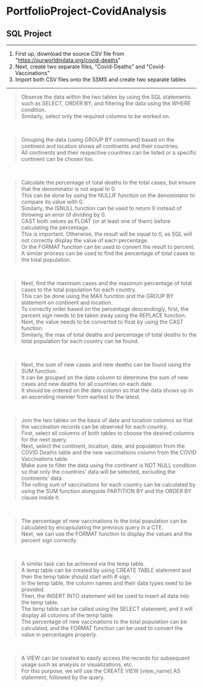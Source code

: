 # PortfolioProject-CovidAnalysis
## SQL Project

---

1. First up, download the source CSV file from "https://ourworldindata.org/covid-deaths"
2. Next, create two separate files, "Covid-Deaths" and "Covid-Vaccinations"
3. Import both CSV files onto the SSMS and create two separate tables

---

> Observe the data within the two tables by using the SQL statements such as SELECT, ORDER BY, and filtering the data using the WHERE condition.<br />
> Similarly, select only the required columns to be worked on.

<br />

> Grouping the data (using GROUP BY command) based on the continent and location shows all continents and their countries.<br />
> All continents and their respective countries can be listed or a specific continent can be chosen too.

<br />

> Calculate the percentage of total deaths to the total cases, but ensure that the denominator is not equal to 0.<br />
> This can be done by using the NULLIF function on the denominator to compare its value with 0.<br />
> Similarly, the ISNULL function can be used to return 0 instead of throwing an error of dividing by 0.<br />
> CAST both values as FLOAT (or at least one of them) before calculating the percentage.<br />
> This is important. Otherwise, the result will be equal to 0, as SQL will not correctly display the value of each percentage.<br />
> Or the FORMAT function can be used to convert the result to percent.<br />
> A similar process can be used to find the percentage of total cases to the total population.

<br />

> Next, find the maximum cases and the maximum percentage of total cases to the total population for each country.<br />
> This can be done using the MAX function and the GROUP BY statement on continent and location.<br />
> To correctly order based on the percentage descendingly, first, the percent sign needs to be taken away using the REPLACE function.<br />
> Next, the value needs to be converted to float by using the CAST function.<br />
> Similarly, the max of total deaths and percentage of total deaths to the total population for each country can be found.

<br />

> Next, the sum of new cases and new deaths can be found using the SUM function.<br />
> It can be grouped on the date column to determine the sum of new cases and new deaths for all countries on each date.<br />
> It should be ordered on the date column so that the data shows up in an ascending manner from earliest to the latest.

<br />

> Join the two tables on the basis of date and location columns so that the vaccination records can be observed for each country.<br />
> First, select all columns of both tables to choose the desired columns for the next query.<br />
> Next, select the continent, location, date, and population from the COVID Deaths table and the new vaccinations column from the COVID Vaccinations table.<br />
> Make sure to filter the data using the continent is NOT NULL condition so that only the countries' data will be selected, excluding the continents' data.<br /> 
> The rolling sum of vaccinations for each country can be calculated by using the SUM function alongside PARTITION BY and the ORDER BY clause inside it.

<br />

> The percentage of new vaccinations to the total population can be calculated by encapsulating the previous query in a CTE.<br />
> Next, we can use the FORMAT function to display the values and the percent sign correctly.

<br />

> A similar task can be achieved via the temp table.<br />
> A temp table can be created by using CREATE TABLE statement and then the temp table should start with # sign.<br />
> In the temp table, the column names and their data types need to be provided.<br />
> Then, the INSERT INTO statement will be used to insert all data into the temp table.<br />
> The temp table can be called using the SELECT statement, and it will display all columns of the temp table.<br />
> The percentage of new vaccinations to the total population can be calculated, and the FORMAT function can be used to convert the value in percentages properly.

<br />

> A VIEW can be created to easily access the records for subsequent usage such as analysis or visualizations, etc.<br />
> For this purpose, we will use the CREATE VIEW [view_name] AS statement, followed by the query.
